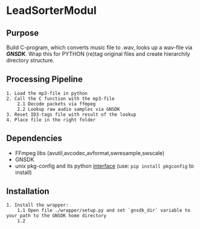 # LeadSorterModul

## Purpose
Build C-program, which converts music file to .wav, looks up a wav-file via ***GNSDK***.
Wrap this for PYTHON (re)tag original files and create hierarchily directory structure.

## Processing Pipeline
    1. Load the mp3-file in python
    2. Call the C function with the mp3-file
        2.1 Decode packets via ffmpeg
        2.2 Lookup raw audio samples via GNSDK
    3. Reset ID3-tags file with result of the lookup
    4. Place file in the right folder

## Dependencies
* FFmpeg libs (avutil,avcodec,avformat,swresample,swscale)
* GNSDK
* unix pkg-config and its python [interface](https://pypi.python.org/pypi/pkgconfig) (use: `pip install pkgconfig` to install)

## Installation
    1. Install the wrapper: 
        1.1 Open file ./wrapper/setup.py and set `gnsdk_dir` variable to your path to the GNSDK home directory
        1.2  

